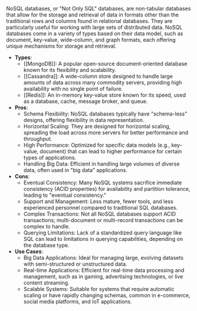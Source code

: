 NoSQL databases, or "Not Only SQL" databases, are non-tabular databases that allow for the storage and retrieval of data in formats other than the traditional rows and columns found in relational databases. They are particularly useful for working with large sets of distributed data. NoSQL databases come in a variety of types based on their data model, such as document, key-value, wide-column, and graph formats, each offering unique mechanisms for storage and retrieval.
- **Types**: 
	- [[MongoDB]]: A popular open-source document-oriented database known for its flexibility and scalability.
	- [[Cassandra]]: A wide-column store designed to handle large amounts of data across many commodity servers, providing high availability with no single point of failure.
	- [[Redis]]: An in-memory key-value store known for its speed, used as a database, cache, message broker, and queue.
- **Pros**: 
	- Schema Flexibility: NoSQL databases typically have "schema-less" designs, offering flexibility in data representation.
	- Horizontal Scaling: They are designed for horizontal scaling, spreading the load across more servers for better performance and throughput.
	- High Performance: Optimized for specific data models (e.g., key-value, document) that can lead to higher performance for certain types of applications.
	- Handling Big Data: Efficient in handling large volumes of diverse data, often used in "big data" applications.
- **Cons**: 
	- Eventual Consistency: Many NoSQL systems sacrifice immediate consistency (ACID properties) for availability and partition tolerance, leading to "eventual consistency."
	- Support and Management: Less mature, fewer tools, and less experienced personnel compared to traditional SQL databases.
	- Complex Transactions: Not all NoSQL databases support ACID transactions; multi-document or multi-record transactions can be complex to handle.
	- Querying Limitations: Lack of a standardized query language like SQL can lead to limitations in querying capabilities, depending on the database type.
- **Use Cases**: 
	- Big Data Applications: Ideal for managing large, evolving datasets with semi-structured or unstructured data.
	- Real-time Applications: Efficient for real-time data processing and management, such as in gaming, advertising technologies, or live content streaming.
	- Scalable Systems: Suitable for systems that require automatic scaling or have rapidly changing schemas, common in e-commerce, social media platforms, and IoT applications.